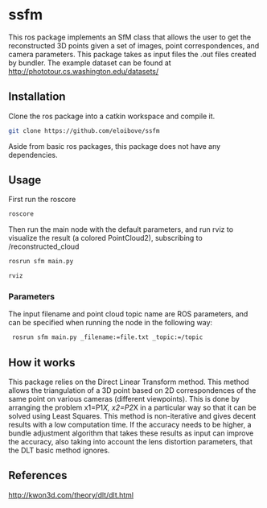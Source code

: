 # ssfm

This ros package implements an SfM class that allows the user to get the reconstructed 3D points given a set of images, point correspondences, and camera parameters. This package takes as input files the .out files created by bundler. The example dataset can be found at http://phototour.cs.washington.edu/datasets/

## Installation

Clone the ros package into a catkin workspace and compile it. 

```bash
git clone https://github.com/eloibove/ssfm
```

Aside from basic ros packages, this package does not have any dependencies.

## Usage

First run the roscore
```bash
roscore
```
Then run the main node with the default parameters, and run rviz to visualize the result (a colored PointCloud2), subscribing to /reconstructed_cloud

```bash
rosrun sfm main.py
```
```bash
rviz
```
### Parameters
The input filename and point cloud topic name are ROS parameters, and can be specified when running the node in the following way:
```bash
 rosrun sfm main.py _filename:=file.txt _topic:=/topic
```

## How it works
This package relies on the Direct Linear Transform method. This method allows the triangulation of a 3D point based on 2D correspondences of the same point on various cameras (different viewpoints). This is done by arranging the problem x1=P1*X, x2=P2*X in a particular way so that it can be solved using Least Squares. This method is non-iterative and gives decent results with a low computation time. If the accuracy needs to be higher, a bundle adjustment algorithm that takes these results as input can improve the accuracy, also taking into account the lens distortion parameters, that the DLT basic method ignores.

## References
http://kwon3d.com/theory/dlt/dlt.html
